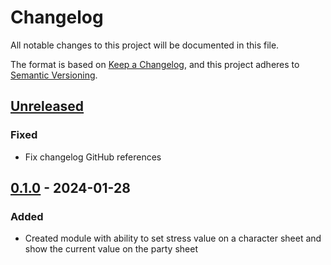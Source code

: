# Changelog

All notable changes to this project will be documented in this file.

The format is based on [Keep a Changelog](https://keepachangelog.com/en/1.0.0/),
and this project adheres to [Semantic Versioning](https://semver.org/spec/v2.0.0.html).

## [Unreleased]

### Fixed
- Fix changelog GitHub references

## [0.1.0] - 2024-01-28

### Added

- Created module with ability to set stress value on a character sheet and show the current value on the party sheet

[Unreleased]: https://github.com/FoutonAlpaca/foundry-pf2e-stress-module/compare/0.1.0...HEAD
[0.1.0]: https://github.com/FoutonAlpaca/foundry-pf2e-stress-module/releases/tag/0.1.0
